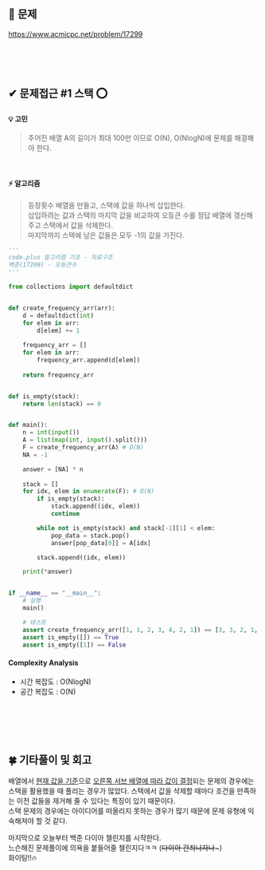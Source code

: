 


## 🎯 문제
https://www.acmicpc.net/problem/17299

<br><br><br>

## ✔ 문제접근 #1 스택 ⭕

#### 💡 고민   
> 주어진 배열 A의 길이가 최대 100만 이므로 O(N), O(NlogN)에 문제를 해결해야 한다.

<br>

#### ⚡️ 알고리즘
> 등장횟수 배열을 만들고, 스택에 값을 하나씩 삽입한다.  
> 삽입하려는 값과 스택의 마지막 값을 비교하여 오등큰 수를 정답 배열에 갱신해주고 스택에서 값을 삭제한다.  
> 마지막까지 스택에 남은 값들은 모두 -1의 값을 가진다. 

```python
'''
code.plus 알고리즘 기초 - 자료구조
백준(17299) - 오등큰수
'''

from collections import defaultdict


def create_frequency_arr(arr):
    d = defaultdict(int)
    for elem in arr:
        d[elem] += 1
    
    frequency_arr = []
    for elem in arr:
        frequency_arr.append(d[elem])
    
    return frequency_arr


def is_empty(stack):
    return len(stack) == 0


def main():
    n = int(input())
    A = list(map(int, input().split()))
    F = create_frequency_arr(A) # O(N)
    NA = -1

    answer = [NA] * n
    
    stack = []
    for idx, elem in enumerate(F): # O(N)
        if is_empty(stack):
            stack.append((idx, elem))
            continue

        while not is_empty(stack) and stack[-1][1] < elem:
            pop_data = stack.pop()
            answer[pop_data[0]] = A[idx]

        stack.append((idx, elem))

    print(*answer)


if __name__ == "__main__":
    # 실행
    main()

    # 테스트
    assert create_frequency_arr([1, 1, 2, 3, 4, 2, 1]) == [3, 3, 2, 1, 1, 2, 3]
    assert is_empty([]) == True
    assert is_empty([1]) == False
```

#### Complexity Analysis
- 시간 복잡도 : O(NlogN)
- 공간 복잡도 : O(N)


<br><br><br><br>

## 🍀 기타풀이 및 회고
배열에서 <u>현재 값을 기준</u>으로 <u>오른쪽 서브 배열에 따라 값이 결정</u>되는 문제의 경우에는 스택을 활용했을 때 풀리는 경우가 많았다. 스택에서 값을 삭제할 때마다 조건을 만족하는 이전 값들을 제거해 줄 수 있다는 특징이 있기 때문이다.  
스택 문제의 경우에는 아이디어를 떠올리지 못하는 경우가 많기 때문에 문제 유형에 익숙해져야 할 것 같다.

마지막으로 오늘부터 백준 다이아 챌린지를 시작한다.  
느슨해진 문제풀이에 의욕을 붙들어줄 챌린지다ㅋㅋ (~~다이아 간즤나자나~~~)  
화이팅!!🔥

<br><br><br><br><br><br><br><br>